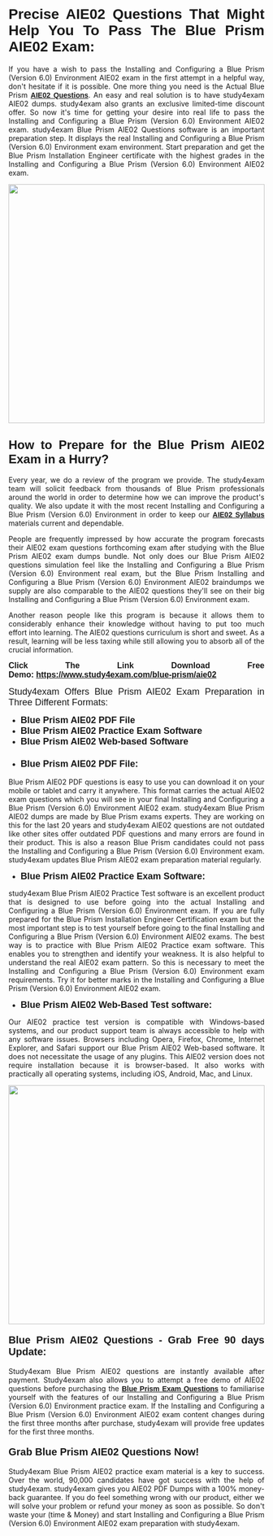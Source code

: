 <h1 style="text-align: justify;"><span style="font-family:Verdana,Geneva,sans-serif;"><strong>Precise AIE02 Questions That Might Help You To Pass The Blue Prism AIE02 Exam:</strong></span></h1>

<p style="text-align: justify;">If you have a wish to pass the Installing and Configuring a Blue Prism (Version 6.0) Environment AIE02 exam in the first attempt in a helpful way, don't hesitate if it is possible. One more thing you need is the Actual Blue Prism <a href="https://www.study4exam.com/blue-prism/free-aie02-questions"><span style="font-family:Verdana,Geneva,sans-serif;"><strong>AIE02 Questions</strong></span></a>. An easy and real solution is to have study4exam AIE02 dumps. study4exam also grants an exclusive limited-time discount offer. So now it's time for getting your desire into real life to pass the Installing and Configuring a Blue Prism (Version 6.0) Environment AIE02 exam. study4exam Blue Prism AIE02 Questions software is an important preparation step. It displays the real Installing and Configuring a Blue Prism (Version 6.0) Environment exam environment. Start preparation and get the Blue Prism Installation Engineer certificate with the highest grades in the Installing and Configuring a Blue Prism (Version 6.0) Environment AIE02 exam.</p>

<p style="text-align: justify;"><a href="https://www.study4exam.com/blue-prism/aie02"><img alt="" src="https://www.thequestionanswers.com/wp-content/uploads/2022/02/Study4Exam-Cert-Exams-Questions.webp" style="width: 100%; height: 470px;" /></a></p>

<h2 style="text-align: justify;"><span style="font-family:Verdana,Geneva,sans-serif;"><span style="font-size:24px;"><strong>How to Prepare for the Blue Prism AIE02 Exam in a Hurry?</strong></span></span></h2>

<p style="text-align: justify;">Every year, we do a review of the program we provide. The study4exam team will solicit feedback from thousands of Blue Prism professionals around the world in order to determine how we can improve the product's quality. We also update it with the most recent Installing and Configuring a Blue Prism (Version 6.0) Environment in order to keep our <a href="https://www.study4exam.com/blue-prism/syllabus/aie02"><span style="font-family:Verdana,Geneva,sans-serif;"><strong>AIE02 Syllabus</strong></span></a> materials current and dependable.</p>

<p style="text-align: justify;">People are frequently impressed by how accurate the program forecasts their AIE02 exam questions forthcoming exam after studying with the Blue Prism AIE02 exam dumps bundle. Not only does our Blue Prism AIE02 questions simulation feel like the Installing and Configuring a Blue Prism (Version 6.0) Environment real exam, but the Blue Prism Installing and Configuring a Blue Prism (Version 6.0) Environment AIE02 braindumps we supply are also comparable to the AIE02 questions they'll see on their big Installing and Configuring a Blue Prism (Version 6.0) Environment exam.</p>

<p style="text-align: justify;">Another reason people like this program is because it allows them to considerably enhance their knowledge without having to put too much effort into learning. The AIE02 questions curriculum is short and sweet. As a result, learning will be less taxing while still allowing you to absorb all of the crucial information.</p>

<p style="text-align: justify;"><span style="font-size:16px;"><span style="font-family:Verdana,Geneva,sans-serif;"><strong>Click The Link Download Free Demo: <a href="https://www.study4exam.com/blue-prism/aie02">https://www.study4exam.com/blue-prism/aie02</a></strong></span></span></p>

<p style="text-align: justify;"><span style="font-size:18px;"><span style="font-family:Tahoma,Geneva,sans-serif;">Study4exam Offers Blue Prism AIE02 Exam Preparation in Three Different Formats:</span></span></p>

<ul>
	<li style="text-align: justify;"><span style="font-size:18px;"><span style="font-family:Tahoma,Geneva,sans-serif;"><strong>Blue Prism AIE02 PDF File</strong></span></span></li>
	<li style="text-align: justify;"><span style="font-size:18px;"><span style="font-family:Tahoma,Geneva,sans-serif;"><strong>Blue Prism AIE02 Practice Exam Software</strong></span></span></li>
	<li style="text-align: justify;"><span style="font-size:18px;"><span style="font-family:Tahoma,Geneva,sans-serif;"><strong>Blue Prism AIE02 Web-based Software</strong></span></span></li>
	<li>
	<h3 style="text-align: justify;"><span style="font-family:Verdana,Geneva,sans-serif;"><strong><span style="font-size:18px;">Blue Prism AIE02 PDF File:</span></strong></span></h3>
	</li>
</ul>

<p style="text-align: justify;">Blue Prism AIE02 PDF questions is easy to use you can download it on your mobile or tablet and carry it anywhere. This format carries the actual AIE02 exam questions which you will see in your final Installing and Configuring a Blue Prism (Version 6.0) Environment AIE02 exam. study4exam Blue Prism AIE02 dumps are made by Blue Prism exams experts. They are working on this for the last 20 years and study4exam AIE02 questions are not outdated like other sites offer outdated PDF questions and many errors are found in their product. This is also a reason Blue Prism candidates could not pass the Installing and Configuring a Blue Prism (Version 6.0) Environment exam. study4exam updates Blue Prism AIE02 exam preparation material regularly.</p>

<ul>
	<li style="text-align: justify;"><strong><span style="font-size:18px;"><span style="font-family:Verdana,Geneva,sans-serif;">Blue Prism AIE02 Practice Exam Software:</span></span></strong></li>
</ul>

<p style="text-align: justify;">study4exam Blue Prism AIE02 Practice Test software is an excellent product that is designed to use before going into the actual Installing and Configuring a Blue Prism (Version 6.0) Environment exam. If you are fully prepared for the Blue Prism Installation Engineer Certification exam but the most important step is to test yourself before going to the final Installing and Configuring a Blue Prism (Version 6.0) Environment AIE02 exams. The best way is to practice with Blue Prism AIE02 Practice exam software. This enables you to strengthen and identify your weakness. It is also helpful to understand the real AIE02 exam pattern. So this is necessary to meet the Installing and Configuring a Blue Prism (Version 6.0) Environment exam requirements. Try it for better marks in the Installing and Configuring a Blue Prism (Version 6.0) Environment AIE02 exam.</p>

<ul>
	<li style="text-align: justify;"><strong><span style="font-size:18px;"><span style="font-family:Tahoma,Geneva,sans-serif;">Blue Prism AIE02 Web-Based Test software:</span></span></strong></li>
</ul>

<p style="text-align: justify;">Our AIE02 practice test version is compatible with Windows-based systems, and our product support team is always accessible to help with any software issues. Browsers including Opera, Firefox, Chrome, Internet Explorer, and Safari support our Blue Prism AIE02 Web-based software. It does not necessitate the usage of any plugins. This AIE02 version does not require installation because it is browser-based. It also works with practically all operating systems, including iOS, Android, Mac, and Linux.</p>

<p style="text-align: justify;"><a href="https://www.study4exam.com/blue-prism/aie02"><img alt="" src="https://www.thequestionanswers.com/wp-content/uploads/2022/02/Study4Exam-Cert-Exams-Questions-Discount.webp" style="width: 100%; height: 470px;" /></a></p>

<h4 style="text-align: justify;"><span style="font-family:Tahoma,Geneva,sans-serif;"><strong><span style="font-size:20px;">Blue Prism AIE02 Questions - Grab Free 90 days Update:</span></strong></span></h4>

<p style="text-align: justify;">Study4exam Blue Prism AIE02 questions are instantly available after payment. Study4exam also allows you to attempt a free demo of AIE02 questions before purchasing the <a href="https://www.study4exam.com/blue-prism-exams"><span style="font-family:Verdana,Geneva,sans-serif;"><strong>Blue Prism Exam Questions</strong></span></a> to familiarise yourself with the features of our Installing and Configuring a Blue Prism (Version 6.0) Environment practice exam. If the Installing and Configuring a Blue Prism (Version 6.0) Environment AIE02 exam content changes during the first three months after purchase, study4exam will provide free updates for the first three months.</p>

<h4 style="text-align: justify;"><span style="font-family:Verdana,Geneva,sans-serif;"><strong><span style="font-size:20px;">Grab Blue Prism AIE02 Questions Now!</span></strong></span></h4>

<p style="text-align: justify;">Study4exam Blue Prism AIE02 practice exam material is a key to success. Over the world, 90,000 candidates have got success with the help of study4exam. study4exam gives you AIE02 PDF Dumps with a 100% money-back guarantee. If you do feel something wrong with our product, either we will solve your problem or refund your money as soon as possible. So don't waste your (time & Money) and start Installing and Configuring a Blue Prism (Version 6.0) Environment AIE02 exam preparation with study4exam.</p>
